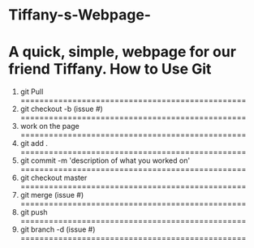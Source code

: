 Tiffany-s-Webpage-
==================

A quick, simple, webpage for our friend Tiffany.
How to Use Git
================================================
 1. git Pull
================================================
2. git checkout -b (issue #)
================================================
3. work on the page
================================================
4. git add .
================================================
5. git commit -m 'description of what you worked on'
================================================
6. git checkout master
================================================
7. git merge (issue #)
================================================
8. git push
================================================
9. git branch -d (issue #)
================================================
